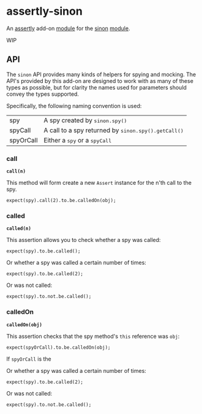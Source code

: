 # assertly-sinon
An [assertly](https://github.com/dongryphon/assertly) add-on [module](https://www.npmjs.com/package/assertly) for the [sinon](https://github.com/sinonjs/sinon) [module](https://www.npmjs.com/package/sinon).

WIP

## API

The `sinon` API provides many kinds of helpers for spying and mocking. The API's
provided by this add-on are designed to work with as many of these types as possible,
but for clarity the names used for parameters should convey the types supported.

Specifically, the following naming convention is used:

<table>
    <tr>
        <td>spy</td><td>A spy created by <tt>sinon.spy()</tt></td>
    </tr>
    <tr>
        <td>spyCall</td><td>A call to a spy returned by <tt>sinon.spy().getCall()</tt></td>
    </tr>
    <tr>
        <td>spyOrCall</td><td>Either a <tt>spy</tt> or a <tt>spyCall</tt></td>
    </tr>
</table>

### call

**`call(n)`**

This method will form create a new `Assert` instance for the n'th call to the spy.

    expect(spy).call(2).to.be.calledOn(obj);

### called

**`called(n)`**

This assertion allows you to check whether a spy was called:

    expect(spy).to.be.called();

Or whether a spy was called a certain number of times:

    expect(spy).to.be.called(2);

Or was not called:

    expect(spy).to.not.be.called();

### calledOn

**`calledOn(obj)`**

This assertion checks that the spy method's `this` reference was `obj`:

    expect(spyOrCall).to.be.calledOn(obj);

If `spyOrCall` is the

Or whether a spy was called a certain number of times:

    expect(spy).to.be.called(2);

Or was not called:

    expect(spy).to.not.be.called();
